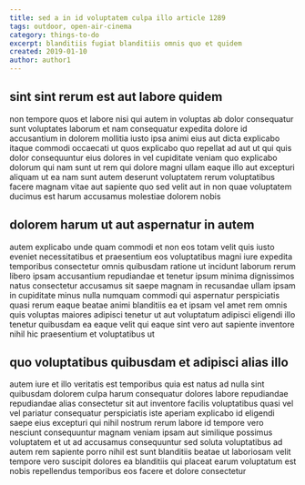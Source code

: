 ```yaml
---
title: sed a in id voluptatem culpa illo article 1289
tags: outdoor, open-air-cinema
category: things-to-do
excerpt: blanditiis fugiat blanditiis omnis quo et quidem
created: 2019-01-10
author: author1
---
```


## sint sint rerum est aut labore quidem

non tempore quos et labore nisi qui autem in voluptas ab dolor consequatur sunt voluptates laborum et nam consequatur expedita dolore id accusantium in dolorem mollitia iusto ipsa animi eius aut dicta explicabo itaque commodi occaecati ut quos explicabo quo repellat ad aut ut qui quis dolor consequuntur eius dolores in vel cupiditate veniam quo explicabo dolorum qui nam sunt ut rem qui dolore magni ullam eaque illo aut excepturi aliquam ut ea nam sunt autem deserunt voluptatem rerum voluptatibus facere magnam vitae aut sapiente quo sed velit aut in non quae voluptatem ducimus est harum accusamus molestiae dolorem nobis

## dolorem harum ut aut aspernatur in autem

autem explicabo unde quam commodi et non eos totam velit quis iusto eveniet necessitatibus et praesentium eos voluptatibus magni iure expedita temporibus consectetur omnis quibusdam ratione ut incidunt laborum rerum libero ipsam accusantium repudiandae et tenetur ipsum minima dignissimos natus consectetur accusamus sit saepe magnam in recusandae ullam ipsam in cupiditate minus nulla numquam commodi qui aspernatur perspiciatis quasi rerum eaque beatae animi blanditiis ea et ipsam vel amet rem omnis quis voluptas maiores adipisci tenetur ut aut voluptatum adipisci eligendi illo tenetur quibusdam ea eaque velit qui eaque sint vero aut sapiente inventore nihil hic praesentium et voluptatibus ut

## quo voluptatibus quibusdam et adipisci alias illo

autem iure et illo veritatis est temporibus quia est natus ad nulla sint quibusdam dolorem culpa harum consequatur dolores labore repudiandae repudiandae alias consectetur sit aut inventore facilis voluptatibus quasi vel vel pariatur consequatur perspiciatis iste aperiam explicabo id eligendi saepe eius excepturi qui nihil nostrum rerum labore id tempore vero nesciunt consequuntur magnam veniam ipsam aut similique possimus voluptatem et ut ad accusamus consequuntur sed soluta voluptatibus ad autem rem sapiente porro nihil est sunt blanditiis beatae ut laboriosam velit tempore vero suscipit dolores ea blanditiis qui placeat earum voluptatum est nobis repellendus temporibus eos facere et dolore consectetur
